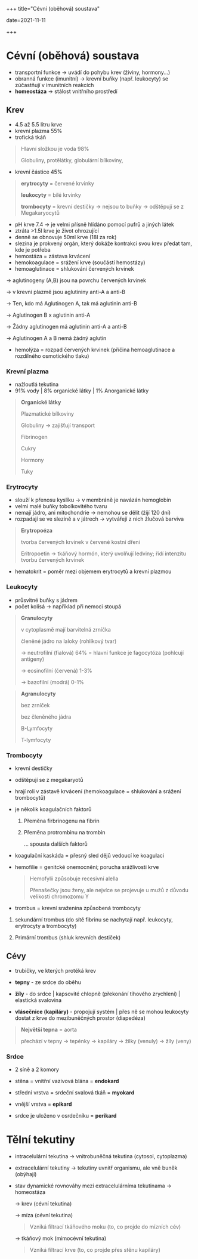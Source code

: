 +++
title="Cévní (oběhová) soustava"

date=2021-11-11

+++

# Cévní (oběhová) soustava

- transportní funkce $\to$ uvádí do pohybu krev (živiny, hormony...)
- obranná funkce (imunitní) $\to$ krevní buňky (např. leukocyty) se zúčastňují v imunitních reakcích
- **homeostáza** $\to$ stálost vnitřního prostředí

## Krev

- 4.5 až 5.5 litru krve
- krevní plazma 55%
- trofická tkáň

> Hlavní složkou je voda 98% <br>
> 
> Globuliny, protělátky, globulární bílkoviny, 

- krevní částice 45%

> **erytrocyty** = červené krvinky <br>
> 
> **leukocyty** = bílé krvinky <br>
> 
> **trombocyty** = krevní destičky $\to$ nejsou to buňky $\to$ odštěpují se z Megakaryocytů

- pH krve 7.4 $\to$ je velmi přísně hlídáno pomocí pufrů a jiných látek
- ztráta >1.5l krve je život ohrozující
- denně se obnovuje 50ml krve (18l za rok)
- slezina je prokvený orgán, který dokáže kontrakcí svou krev předat tam, kde je potřeba
- hemostáza = zástava krvácení
- hemokoagulace = srážení krve (součástí hemostázy)
- hemoaglutinace = shlukování červených krvinek

$\to$ aglutinogeny (A,B) jsou na povrchu červených krvinek

$\to$ v krevní plazmě jsou aglutininy anti-A a anti-B

$\to$ Ten, kdo má Aglutinogen A, tak má aglutinin anti-B

$\to$ Aglutinogen B x aglutinin anti-A

$\to$ Žádny aglutinogen má aglutinin anti-A a anti-B

$\to$ Aglutinogen A a B nemá žádný aglutin

- hemolýza = rozpad červených krvinek (příčina hemoaglutinace a rozdílného osmotického tlaku)

### Krevní plazma

- nažloutlá tekutina
- 91% vody | 8% organické látky | 1% Anorganické látky

> **Organické látky** <br>
> 
> Plazmatické bílkoviny <br>
> 
> Globuliny $\to$ zajišťují transport <br>
> 
> Fibrinogen <br>
> 
> Cukry <br>
> 
> Hormony <br>
> 
> Tuky <br>

### Erytrocyty

- slouží k přenosu kyslíku $\to$ v membráně je navázán hemoglobin
- velmi malé buňky tobolkovitého tvaru
- nemají jádro, ani mitochondrie $\to$ nemohou se dělit (žijí 120 dní)
- rozpadají se ve slezině a v játrech $\to$ vytvářejí z nich žlučová barviva

> **Erytropoéza** <br>
> 
> tvorba červených krvinek v červené kostní dřeni <br>
> 
> Eritropoetin $\to$ tkáňový hormón, který uvolňují ledviny; řídí intenzitu tvorbu červených krvinek

- hematokrit = poměr mezi objemem erytrocytů a krevní plazmou

### Leukocyty

- průsvitné buňky s jádrem
- počet kolísá $\to$ například při nemoci stoupá

> **Granulocyty** <br>
> 
> v cytoplasmě mají barvitelná zrníčka <br>
> 
> členěné jádro na laloky (rohlíkový tvar) <br>
> 
> $\to$ neutrofilní (fialová) 64% = hlavní funkce je fagocytóza (pohlcují antigeny)
> 
> $\to$ eosinofilní (červená) 1-3%
> 
> $\to$ bazofilní (modrá) 0-1%

> **Agranulocyty** <br>
> 
> bez zrníček <br>
> 
> bez členěného jádra <br>
> 
> B-Lymfocyty <br>
> 
> T-lymfocyty

### Trombocyty

- krevní destičky

- odštěpují se z megakaryotů

- hrají roli v zástavě krvácení (hemokoagulace = shlukování a srážení trombocytů)

- je několik koagulačních faktorů
  
  1. Přeměna firbrinogenu na fibrin
  
  2. Přeměna protrombinu na trombin
     
     ... spousta dalších faktorů

- koagulační kaskáda = přesný sled dějů vedoucí ke koagulaci

- hemofilie = genitcké onemocnění; porucha srážlivosti krve
  
  > Hemofylii způsobuje recesivní alella <br>
  > 
  > Přenašečky jsou ženy, ale nejvíce se projevuje u mužů z důvodu velikosti chromozomu Y

-  trombus =  krevní sraženina způsobená trombocyty
1. sekundární trombus (do sítě fibrinu se nachytají např. leukocyty, erytrocyty a trombocyty)

2. Primární trombus (shluk krevních destiček)

## Cévy

- trubičky, ve kterých protéká krev

- **tepny** - ze srdce do oběhu

- **žíly** - do srdce | kapsovité chlopně (překonání tíhového zrychlení) | elastická svalovina

- **vlásečnice (kapiláry)** - propojují systém | přes ně se mohou leukocyty dostat z krve do mezibuněčných prostor (diapedéza)

> **Největší tepna** = aorta <br>
> 
> přechází v tepny -> tepénky -> kapiláry -> žilky (venuly) -> žíly (veny)

### Srdce

- 2 síně a 2 komory

- stěna = vnitřní vazivová blána = **endokard**

- střední vrstva = srdeční svalová tkáň = **myokard**

- vnější vrstva = **epikard**

- srdce je uloženo v osrdečníku = **perikard**

# Tělní tekutiny

- intracelulární tekutina $\to$ vnitrobuněčná tekutina (cytosol, cytoplazma)

- extracelulární tekutiny $\to$ tekutiny uvnitř organismu, ale vně buněk (obýhají)

- stav dynamické rovnováhy mezi extracelulárníma tekutinama $\to$ homeostáza
  
  $\to$ krev (cévní tekutina)
  
  $\to$ míza (cévní tekutina)
  
  > Vzniká filtrací tkáňového moku (to, co projde do mízních cév)
  
  $\to$ tkáňový mok (mimocévní tekutina)
  
  > Vzniká filtrací krve (to, co projde přes stěnu kapiláry)